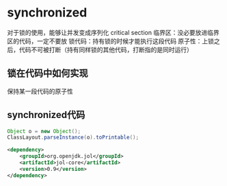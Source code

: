 # synchronized
对于锁的使用，能够让并发变成序列化
critical section 临界区：没必要放进临界区的代码，一定不要放
锁代码：持有锁的时候才能执行这段代码
原子性：上锁之后，代码不可被打断（持有同样锁的其他代码，打断指的是同时运行）
## 锁在代码中如何实现

保持某一段代码的原子性

## synchronized代码
```java
Object o = new Object();
ClassLayout.parseInstance(o).toPrintable();
```
```xml
<dependency>
    <groupId>org.openjdk.jol</groupId>
    <artifactId>jol-core</artifactId>
    <version>0.9</version>
</dependency>
```